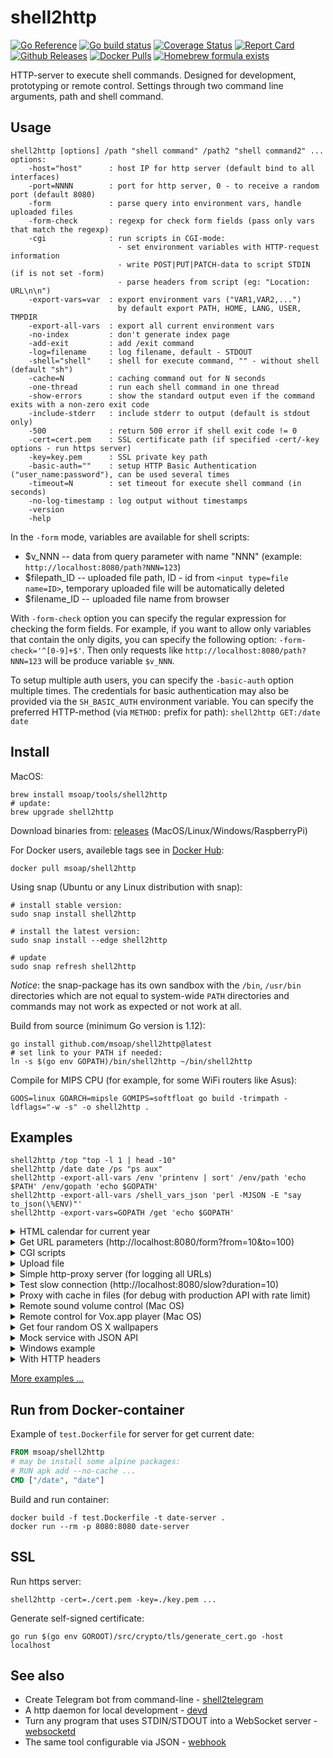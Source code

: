 shell2http
==========

[![Go Reference](https://pkg.go.dev/badge/github.com/msoap/shell2http.svg)](https://pkg.go.dev/github.com/msoap/shell2http)
[![Go build status](https://github.com/msoap/shell2http/actions/workflows/go.yml/badge.svg)](https://github.com/msoap/shell2http/actions/workflows/go.yml)
[![Coverage Status](https://coveralls.io/repos/github/msoap/shell2http/badge.svg?branch=master)](https://coveralls.io/github/msoap/shell2http?branch=master)
[![Report Card](https://goreportcard.com/badge/github.com/msoap/shell2http)](https://goreportcard.com/report/github.com/msoap/shell2http)
[![Github Releases](https://img.shields.io/github/downloads/msoap/shell2http/total.svg)](https://github.com/msoap/shell2http/releases)
[![Docker Pulls](https://img.shields.io/docker/pulls/msoap/shell2http.svg?maxAge=3600)](https://hub.docker.com/r/msoap/shell2http/)
[![Homebrew formula exists](https://img.shields.io/badge/homebrew-🍺-d7af72.svg)](https://github.com/msoap/shell2http#install)

HTTP-server to execute shell commands. Designed for development, prototyping or remote control.
Settings through two command line arguments, path and shell command.

Usage
-----

    shell2http [options] /path "shell command" /path2 "shell command2" ...
    options:
        -host="host"      : host IP for http server (default bind to all interfaces)
        -port=NNNN        : port for http server, 0 - to receive a random port (default 8080)
        -form             : parse query into environment vars, handle uploaded files
        -form-check       : regexp for check form fields (pass only vars that match the regexp)
        -cgi              : run scripts in CGI-mode:
                            - set environment variables with HTTP-request information
                            - write POST|PUT|PATCH-data to script STDIN (if is not set -form)
                            - parse headers from script (eg: "Location: URL\n\n")
        -export-vars=var  : export environment vars ("VAR1,VAR2,...")
                            by default export PATH, HOME, LANG, USER, TMPDIR
        -export-all-vars  : export all current environment vars
        -no-index         : don't generate index page
        -add-exit         : add /exit command
        -log=filename     : log filename, default - STDOUT
        -shell="shell"    : shell for execute command, "" - without shell (default "sh")
        -cache=N          : caching command out for N seconds
        -one-thread       : run each shell command in one thread
        -show-errors      : show the standard output even if the command exits with a non-zero exit code
        -include-stderr   : include stderr to output (default is stdout only)
        -500              : return 500 error if shell exit code != 0
        -cert=cert.pem    : SSL certificate path (if specified -cert/-key options - run https server)
        -key=key.pem      : SSL private key path
        -basic-auth=""    : setup HTTP Basic Authentication ("user_name:password"), can be used several times
        -timeout=N        : set timeout for execute shell command (in seconds)
        -no-log-timestamp : log output without timestamps
        -version
        -help

In the `-form` mode, variables are available for shell scripts:

  * $v_NNN -- data from query parameter with name "NNN" (example: `http://localhost:8080/path?NNN=123`)
  * $filepath_ID -- uploaded file path, ID - id from `<input type=file name=ID>`, temporary uploaded file will be automatically deleted
  * $filename_ID -- uploaded file name from browser

With `-form-check` option you can specify the regular expression for checking the form fields.
For example, if you want to allow only variables that contain the only digits,
you can specify the following option: `-form-check='^[0-9]+$'`.
Then only requests like `http://localhost:8080/path?NNN=123` will be produce variable `$v_NNN`.

To setup multiple auth users, you can specify the `-basic-auth` option multiple times.
The credentials for basic authentication may also be provided via the `SH_BASIC_AUTH` environment variable.
You can specify the preferred HTTP-method (via `METHOD:` prefix for path): `shell2http GET:/date date`

Install
-------

MacOS:

    brew install msoap/tools/shell2http
    # update:
    brew upgrade shell2http

Download binaries from: [releases](https://github.com/msoap/shell2http/releases/latest) (MacOS/Linux/Windows/RaspberryPi)

For Docker users, availeble tags see in [Docker Hub](https://hub.docker.com/r/msoap/shell2http):

    docker pull msoap/shell2http

Using snap (Ubuntu or any Linux distribution with snap):

    # install stable version:
    sudo snap install shell2http
    
    # install the latest version:
    sudo snap install --edge shell2http
    
    # update
    sudo snap refresh shell2http

*Notice*: the snap-package has its own sandbox with the `/bin`, `/usr/bin` directories which are not equal to system-wide `PATH` directories
and commands may not work as expected or not work at all.

Build from source (minimum Go version is 1.12):

    go install github.com/msoap/shell2http@latest
    # set link to your PATH if needed:
    ln -s $(go env GOPATH)/bin/shell2http ~/bin/shell2http

Compile for MIPS CPU (for example, for some WiFi routers like Asus):

    GOOS=linux GOARCH=mipsle GOMIPS=softfloat go build -trimpath -ldflags="-w -s" -o shell2http .

Examples
--------

    shell2http /top "top -l 1 | head -10"
    shell2http /date date /ps "ps aux"
    shell2http -export-all-vars /env 'printenv | sort' /env/path 'echo $PATH' /env/gopath 'echo $GOPATH'
    shell2http -export-all-vars /shell_vars_json 'perl -MJSON -E "say to_json(\%ENV)"'
    shell2http -export-vars=GOPATH /get 'echo $GOPATH'

<details><summary>HTML calendar for current year</summary>

```sh
shell2http /cal_html 'echo "<html><body><h1>Calendar</h1>Date: <b>$(date)</b><br><pre>$(cal $(date +%Y))</pre></body></html>"'
```
</details>

<details><summary>Get URL parameters (http://localhost:8080/form?from=10&to=100)</summary>

```sh
shell2http -form /form 'echo $v_from, $v_to'
```
</details>

<details><summary>CGI scripts</summary>

```sh
shell2http -cgi /user_agent 'echo $HTTP_USER_AGENT'
shell2http -cgi /set 'touch file; echo "Location: /another_path\n"' # redirect
shell2http -cgi /404 'echo "Status: 404"; echo; echo "404 page"' # custom HTTP code
```
</details>

<details><summary>Upload file</summary>

```sh
shell2http -form \
    GET:/form 'echo "<html><body><form method=POST action=/file enctype=multipart/form-data><input type=file name=uplfile><input type=submit></form>"' \
    POST:/file 'cat $filepath_uplfile > uploaded_file.dat; echo Ok'
```

Testing upload file with curl:

    curl -i -F uplfile=@some/file/path 'http://localhost:8080/file'

</details>

<details><summary>Simple http-proxy server (for logging all URLs)</summary>
Setup proxy as "http://localhost:8080/"

```sh
shell2http -log=/dev/null -cgi / 'echo $REQUEST_URI 1>&2; [ "$REQUEST_METHOD" == "POST" ] && post_param="-d@-"; curl -sL $post_param "$REQUEST_URI" -A "$HTTP_USER_AGENT"'
```
</details>

<details><summary>Test slow connection (http://localhost:8080/slow?duration=10)</summary>

```sh
shell2http -form /slow 'sleep ${v_duration:-1}; echo "sleep ${v_duration:-1} seconds"'
```
</details>

<details><summary>Proxy with cache in files (for debug with production API with rate limit)</summary>
get `http://api.url/` as `http://localhost:8080/get?url=http://api.url/`

```sh
shell2http -form \
    /form 'echo "<html><form action=/get>URL: <input name=url><input type=submit>"' \
    /get 'MD5=$(printf "%s" $v_url | md5); cat cache_$MD5 || (curl -sL $v_url | tee cache_$MD5)'
```
</details>

<details><summary>Remote sound volume control (Mac OS)</summary>

```sh
shell2http /get  'osascript -e "output volume of (get volume settings)"' \
           /up   'osascript -e "set volume output volume (($(osascript -e "output volume of (get volume settings)")+10))"' \
           /down 'osascript -e "set volume output volume (($(osascript -e "output volume of (get volume settings)")-10))"'
```
</details>

<details><summary>Remote control for Vox.app player (Mac OS)</summary>

```sh
shell2http /play_pause 'osascript -e "tell application \"Vox\" to playpause" && echo ok' \
           /get_info 'osascript -e "tell application \"Vox\"" -e "\"Artist: \" & artist & \"\n\" & \"Album: \" & album & \"\n\" & \"Track: \" & track" -e "end tell"'
```
</details>

<details><summary>Get four random OS X wallpapers</summary>

```sh
shell2http /img 'cat "$(ls "/Library/Desktop Pictures/"*.jpg | ruby -e "puts STDIN.readlines.shuffle[0]")"' \
           /wallpapers 'echo "<html><h3>OS X Wallpapers</h3>"; seq 4 | xargs -I@ echo "<img src=/img?@ width=500>"'
```
</details>

<details><summary>Mock service with JSON API</summary>

```sh
curl "http://some-service/v1/call1" > 1.json
shell2http -cgi /call1 'cat 1.json' /call2 'echo "Content-Type: application/json\n"; echo "{\"error\": \"ok\"}"'
```
</details>

<details><summary>Windows example</summary>

Returns value of `var` for run in Windows `cmd` (`http://localhost:8080/test?var=value123`)

```sh
shell2http.exe -form /test "echo %v_var%"
```
</details>

<details><summary>With HTTP headers</summary>

Send custom HTTP headers:

```sh
shell2http -cgi / 'echo "Content-Type: application/javascript\n"; echo "{\"error\": \"ok\"}"'
```

On Windows:

```sh
shell2http.exe -cgi / "echo Content-Type: application/javascript& echo.& echo body"
```

</details>

[More examples ...](https://github.com/msoap/shell2http/wiki)

Run from Docker-container
-------------------------
Example of `test.Dockerfile` for server for get current date:

```dockerfile
FROM msoap/shell2http
# may be install some alpine packages:
# RUN apk add --no-cache ...
CMD ["/date", "date"]
```

Build and run container:

    docker build -f test.Dockerfile -t date-server .
    docker run --rm -p 8080:8080 date-server

SSL
---

Run https server:

    shell2http -cert=./cert.pem -key=./key.pem ...

Generate self-signed certificate:

    go run $(go env GOROOT)/src/crypto/tls/generate_cert.go -host localhost

See also
--------

 * Create Telegram bot from command-line - [shell2telegram](https://github.com/msoap/shell2telegram)
 * A http daemon for local development - [devd](https://github.com/cortesi/devd)
 * Turn any program that uses STDIN/STDOUT into a WebSocket server - [websocketd](https://github.com/joewalnes/websocketd)
 * The same tool configurable via JSON - [webhook](https://github.com/adnanh/webhook)
